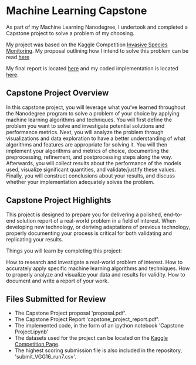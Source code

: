 # Machine Learning Capstone

As part of my Machine Learning Nanodegree, I undertook and completed a Capstone project to solve a problem of my choosing.

My project was based on the Kaggle Competition [Invasive Species Monitoring](https://www.kaggle.com/c/invasive-species-monitoring). My proposal outlining how I intend to solve this problem can be read [here](https://github.com/robertyoung2/Machine-Learning-Capstone/blob/master/proposal.pdf)

My final report is located [here](https://github.com/robertyoung2/Machine-Learning-Capstone/blob/master/Capstone%20Project.ipynb) and my coded implementation is located [here](https://github.com/robertyoung2/Machine-Learning-Capstone/blob/master/capstone_project_report.pdf).

## Capstone Project Overview
In this capstone project, you will leverage what you’ve learned throughout the Nanodegree program to solve a problem of your choice by applying machine learning algorithms and techniques. You will first define the problem you want to solve and investigate potential solutions and performance metrics. Next, you will analyze the problem through visualizations and data exploration to have a better understanding of what algorithms and features are appropriate for solving it. You will then implement your algorithms and metrics of choice, documenting the preprocessing, refinement, and postprocessing steps along the way. Afterwards, you will collect results about the performance of the models used, visualize significant quantities, and validate/justify these values. Finally, you will construct conclusions about your results, and discuss whether your implementation adequately solves the problem.

## Capstone Project Highlights
This project is designed to prepare you for delivering a polished, end-to-end solution report of a real-world problem in a field of interest. When developing new technology, or deriving adaptations of previous technology, properly documenting your process is critical for both validating and replicating your results.

Things you will learn by completing this project:

How to research and investigate a real-world problem of interest.
How to accurately apply specific machine learning algorithms and techniques.
How to properly analyze and visualize your data and results for validity.
How to document and write a report of your work.

## Files Submitted for Review

- The Capstone Project proposal 'proposal.pdf'.
- The Capstone Project Report 'capstone_project_report.pdf'. 
- The implemented code, in the form of an ipython notebook 'Capstone Project.ipynb'
- The datasets used for the project can be located on the [Kaggle Competition Page](https://www.kaggle.com/c/invasive-species-monitoring/data).
- The highest scoring submission file is also included in the repository, 'submit_VGG16_run7.csv'.
